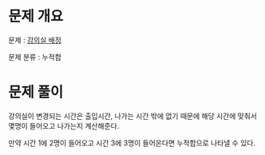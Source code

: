 # 문제 개요

문제 : [강의실 배정](https://www.acmicpc.net/problem/11000)

문제 분류 : 누적합 

# 문제 풀이

강의실이 변경되는 시간은 출입시간, 나가는 시간 밖에 없기 때문에 해당 시간에 맞춰서 몇명이 들어오고 나가는지 계산해준다.

만약 시간 1에 2명이 들어오고 시간 3에 3명이 들어온다면 누적합으로 나타낼 수 있다.